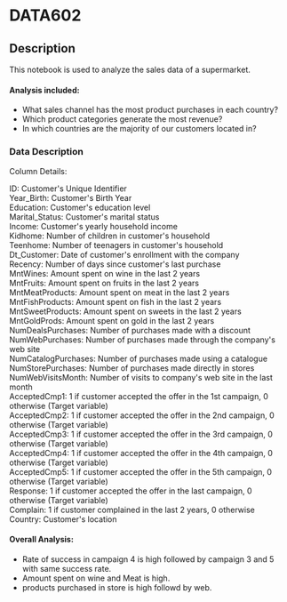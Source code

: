 # DATA602

## Description

This notebook is used to analyze the sales data of a supermarket.

#### Analysis included:

* What sales channel has the most product purchases in each country?
* Which product categories generate the most revenue?
* In which countries are the majority of our customers located in?

### Data Description
Column Details:

ID: Customer's Unique Identifier  
Year_Birth: Customer's Birth Year  
Education: Customer's education level  
Marital_Status: Customer's marital status  
Income: Customer's yearly household income  
Kidhome: Number of children in customer's household  
Teenhome: Number of teenagers in customer's household  
Dt_Customer: Date of customer's enrollment with the company  
Recency: Number of days since customer's last purchase  
MntWines: Amount spent on wine in the last 2 years  
MntFruits: Amount spent on fruits in the last 2 years  
MntMeatProducts: Amount spent on meat in the last 2 years  
MntFishProducts: Amount spent on fish in the last 2 years  
MntSweetProducts: Amount spent on sweets in the last 2 years  
MntGoldProds: Amount spent on gold in the last 2 years  
NumDealsPurchases: Number of purchases made with a discount  
NumWebPurchases: Number of purchases made through the company's web site  
NumCatalogPurchases: Number of purchases made using a catalogue  
NumStorePurchases: Number of purchases made directly in stores  
NumWebVisitsMonth: Number of visits to company's web site in the last month  
AcceptedCmp1: 1 if customer accepted the offer in the 1st campaign, 0 otherwise (Target variable)  
AcceptedCmp2: 1 if customer accepted the offer in the 2nd campaign, 0 otherwise (Target variable)  
AcceptedCmp3: 1 if customer accepted the offer in the 3rd campaign, 0 otherwise (Target variable)  
AcceptedCmp4: 1 if customer accepted the offer in the 4th campaign, 0 otherwise (Target variable)  
AcceptedCmp5: 1 if customer accepted the offer in the 5th campaign, 0 otherwise (Target variable)  
Response: 1 if customer accepted the offer in the last campaign, 0 otherwise (Target variable)  
Complain: 1 if customer complained in the last 2 years, 0 otherwise  
Country: Customer's location  

#### Overall Analysis:
* Rate of success in campaign 4 is high followed by campaign 3 and 5 with same success rate.  
* Amount spent on wine and Meat is high.  
* products purchased in store is high followd by web.  
